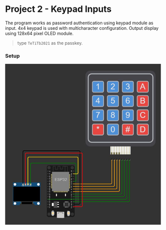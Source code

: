 # Project 2 - Keypad Inputs

The program works as password authentication using keypad module as input. 4x4 keypad is used with multicharacter configuration. Output display using 128x64 pixel OLED module.

> type `TeTiTb2021` as the passkey.

### Setup

<img src='img/config.jpg' title='configuration'/>
